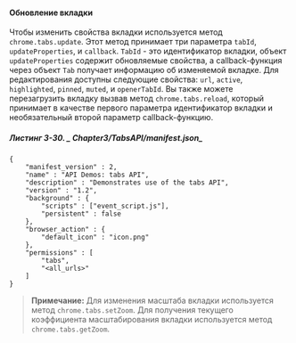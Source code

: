 #### Обновление вкладки

Чтобы изменить свойства вкладки используется метод `chrome.tabs.update`. Этот метод принимает три параметра `tabId`, `updateProperties`, и `callback`. `TabId` - это идентификатор вкладки, объект `updateProperties` содержит обновляемые свойства, а callback-функция через объект `Tab` получает информацию об изменяемой вкладке. Для редактирования доступны следующие свойства: `url`, `active`, `highlighted`, `pinned`, `muted`, и `openerTabId`. Вы также можете перезагрузить вкладку вызвав метод `chrome.tabs.reload`, который принимает в качестве первого параметра идентификатор вкладки и необязательный второй параметр callback-функцию.

##### Листинг 3-30. _ Chapter3/TabsAPI/manifest.json_

```
{
    "manifest_version" : 2,
    "name" : "API Demos: tabs API",
    "description" : "Demonstrates use of the tabs API",
    "version" : "1.2",
    "background" : {
        "scripts" : ["event_script.js"],
        "persistent" : false
    },
    "browser_action" : {
        "default_icon" : "icon.png"
    },
    "permissions" : [
        "tabs",
        "<all_urls>"
    ]
}
```

> **Примечание:**
> Для изменения масштаба вкладки используется метод `chrome.tabs.setZoom`. Для получения текущего коэффициента масштабирования вкладки используется метод `chrome.tabs.getZoom`.



